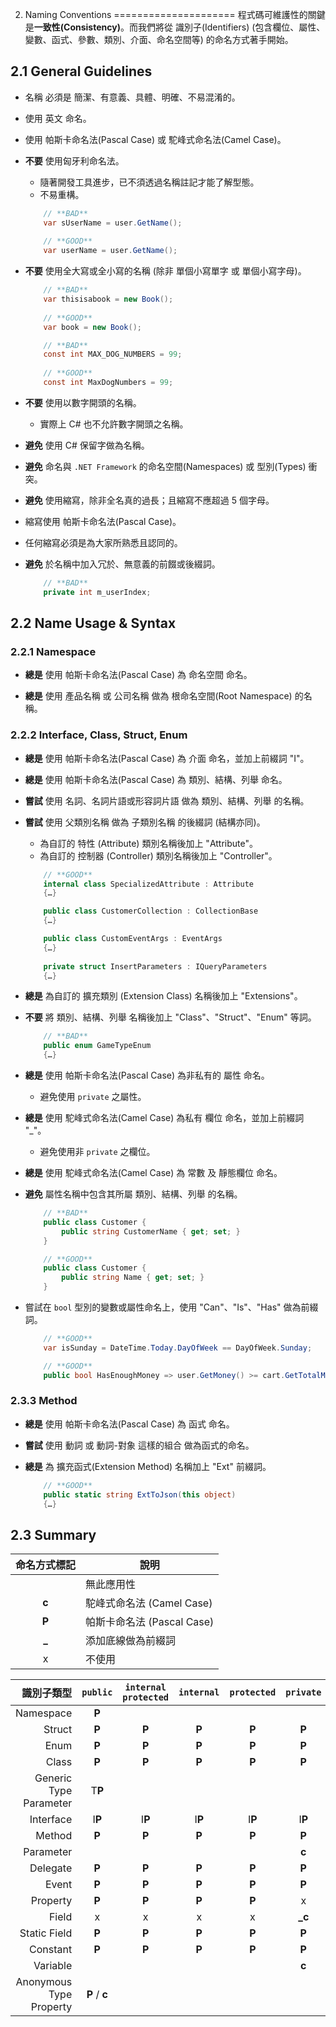 2. Naming Conventions
=====================
程式碼可維護性的關鍵是**一致性(Consistency)**。而我們將從 識別子(Identifiers) (包含欄位、屬性、變數、函式、參數、類別、介面、命名空間等) 的命名方式著手開始。


2.1 General Guidelines
----------------------
- 名稱 必須是 簡潔、有意義、具體、明確、不易混淆的。

- 使用 英文 命名。

- 使用 帕斯卡命名法(Pascal Case) 或 駝峰式命名法(Camel Case)。

- **不要** 使用匈牙利命名法。
    + 隨著開發工具進步，已不須透過名稱註記才能了解型態。
    + 不易重構。

    ```csharp
        // **BAD**
        var sUserName = user.GetName();
        
        // **GOOD**
        var userName = user.GetName();
    ```


- **不要** 使用全大寫或全小寫的名稱 (除非 單個小寫單字 或 單個小寫字母)。
    ```csharp
        // **BAD**
        var thisisabook = new Book();
        
        // **GOOD**
        var book = new Book();
    ```

    ```csharp
        // **BAD**
        const int MAX_DOG_NUMBERS = 99;
        
        // **GOOD**
        const int MaxDogNumbers = 99;
    ```


- **不要** 使用以數字開頭的名稱。
    + 實際上 C# 也不允許數字開頭之名稱。

- **避免** 使用 C# 保留字做為名稱。

- **避免** 命名與 `.NET Framework` 的命名空間(Namespaces) 或 型別(Types) 衝突。

- **避免** 使用縮寫，除非全名真的過長；且縮寫不應超過 5 個字母。

- 縮寫使用 帕斯卡命名法(Pascal Case)。

- 任何縮寫必須是為大家所熟悉且認同的。

- **避免** 於名稱中加入冗於、無意義的前餟或後綴詞。
    ```csharp
        // **BAD**
        private int m_userIndex;
    ```
 

2.2 Name Usage & Syntax
-----------------------
### 2.2.1 Namespace
- **總是** 使用 帕斯卡命名法(Pascal Case) 為 命名空間 命名。

- **總是** 使用 產品名稱 或 公司名稱 做為 根命名空間(Root Namespace) 的名稱。


### 2.2.2 Interface, Class, Struct, Enum
- **總是** 使用 帕斯卡命名法(Pascal Case) 為 介面 命名，並加上前綴詞 "I"。

- **總是** 使用 帕斯卡命名法(Pascal Case) 為 類別、結構、列舉 命名。

- **嘗試** 使用 名詞、名詞片語或形容詞片語 做為 類別、結構、列舉 的名稱。

- **嘗試** 使用 父類別名稱 做為 子類別名稱 的後綴詞 (結構亦同)。
    + 為自訂的 特性 (Attribute) 類別名稱後加上 "Attribute"。
    + 為自訂的 控制器 (Controller) 類別名稱後加上 "Controller"。

    ```csharp
        // **GOOD**
        internal class SpecializedAttribute : Attribute
        {…}

        public class CustomerCollection : CollectionBase
        {…}

        public class CustomEventArgs : EventArgs
        {…}
        
        private struct InsertParameters : IQueryParameters
        {…}
    ```

- **總是** 為自訂的 擴充類別 (Extension Class) 名稱後加上 "Extensions"。

- **不要** 將 類別、結構、列舉 名稱後加上 "Class"、"Struct"、"Enum" 等詞。
    ```csharp
        // **BAD**
        public enum GameTypeEnum
        {…}
    ```


- **總是** 使用 帕斯卡命名法(Pascal Case) 為非私有的 屬性 命名。
    + 避免使用 `private` 之屬性。

- **總是** 使用 駝峰式命名法(Camel Case) 為私有 欄位 命名，並加上前綴詞 "_"。
    + 避免使用非 `private` 之欄位。

- **總是** 使用 駝峰式命名法(Camel Case) 為 常數 及 靜態欄位 命名。

- **避免** 屬性名稱中包含其所屬 類別、結構、列舉 的名稱。
    ```csharp
        // **BAD**
        public class Customer {
            public string CustomerName { get; set; }
        }

        // **GOOD**
        public class Customer {
            public string Name { get; set; }
        }
    ```


- 嘗試在 `bool` 型別的變數或屬性命名上，使用 "Can"、"Is"、"Has" 做為前綴詞。
    ```csharp
        // **GOOD**
        var isSunday = DateTime.Today.DayOfWeek == DayOfWeek.Sunday;

        // **GOOD**
        public bool HasEnoughMoney => user.GetMoney() >= cart.GetTotalMoney();
    ```


### 2.3.3 Method
- **總是** 使用 帕斯卡命名法(Pascal Case) 為 函式 命名。

- **嘗試** 使用 動詞 或 動詞-對象 這樣的組合 做為函式的命名。

- **總是** 為 擴充函式(Extension Method) 名稱加上 "Ext" 前綴詞。
    ```csharp
        // **GOOD**
        public static string ExtToJson(this object)
        {…}
    ```


2.3 Summary
-----------
| 命名方式標記 | 說明                      |
|:----------:|--------------------------|
|            | 無此應用性                 |
| **c**      | 駝峰式命名法 (Camel Case)  |
| **P**      | 帕斯卡命名法 (Pascal Case) |
| **_**      | 添加底線做為前綴詞          |
| x          | 不使用                    |

| 識別子類型                | `public`      | `internal protected` | `internal` | `protected` | `private` |
|------------------------:|:-------------:|:--------------------:|:-----------:|:----------:|:---------:|
| Namespace               | **P**         |                      |            |             |           |
| Struct                  | **P**         | **P**                | **P**      | **P**       | **P**     |
| Enum                    | **P**         | **P**                | **P**      | **P**       | **P**     |
| Class                   | **P**         | **P**                | **P**      | **P**       | **P**     |
| Generic Type Parameter  | T**P**        |                      |            |             |           |
| Interface               | I**P**        | I**P**               | I**P**     | I**P**      | I**P**    |
| Method                  | **P**         | **P**                | **P**      | **P**       | **P**     |
| Parameter               |               |                      |            |             | **c**     |
| Delegate                | **P**         | **P**                | **P**      | **P**       | **P**     |
| Event                   | **P**         | **P**                | **P**      | **P**       | **P**     |
| Property                | **P**         | **P**                | **P**      | **P**       | x         |
| Field                   | x             | x                    | x          | x           | **_c**    |
| Static Field            | **P**         | **P**                | **P**      | **P**       | **P**     |
| Constant                | **P**         | **P**                | **P**      | **P**       | **P**     |
| Variable                |               |                      |            |             | **c**     |
| Anonymous Type Property | **P** / **c** |                      |            |             |           |

